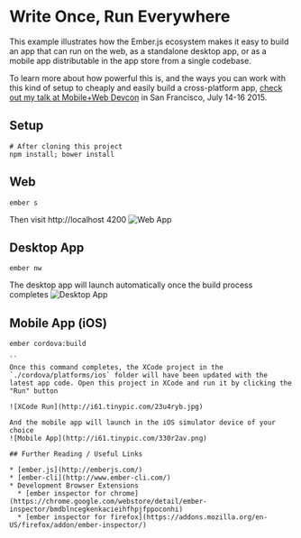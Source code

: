 # Write Once, Run Everywhere

This example illustrates how the Ember.js ecosystem makes it easy to build an app that can run on the web, as a standalone desktop app, or as a mobile app distributable in the app store from a single codebase.

To learn more about how powerful this is, and the ways you can work with this kind of setup to cheaply and easily build a cross-platform app, [check out my talk at Mobile+Web Devcon](http://mobilewebdevconference.com/san-francisco-july-2015/agenda/day-three/145pm1.html) in San Francisco, July 14-16 2015. 

## Setup
```
# After cloning this project
npm install; bower install

```

## Web
```
ember s
```
Then visit http://localhost 4200
![Web App](http://i60.tinypic.com/32zm9f8.png)

## Desktop App
```
ember nw
```
The desktop app will launch automatically once the build process completes
![Desktop App](http://i58.tinypic.com/o6mzyw.png)

## Mobile App (iOS)
```
ember cordova:build

``
Once this command completes, the XCode project in the `./cordova/platforms/ios` folder will have been updated with the latest app code. Open this project in XCode and run it by clicking the "Run" button

![XCode Run](http://i61.tinypic.com/23u4ryb.jpg)

And the mobile app will launch in the iOS simulator device of your choice
![Mobile App](http://i61.tinypic.com/330r2av.png)

## Further Reading / Useful Links

* [ember.js](http://emberjs.com/)
* [ember-cli](http://www.ember-cli.com/)
* Development Browser Extensions
  * [ember inspector for chrome](https://chrome.google.com/webstore/detail/ember-inspector/bmdblncegkenkacieihfhpjfppoconhi)
  * [ember inspector for firefox](https://addons.mozilla.org/en-US/firefox/addon/ember-inspector/)

